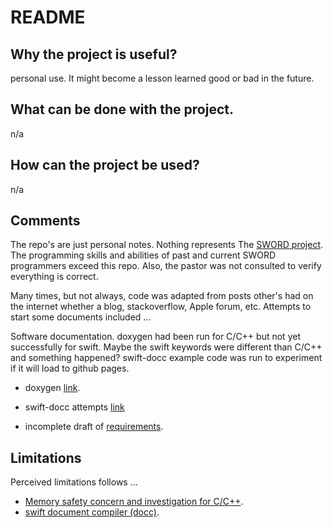# README

## Why the project is useful? 

personal use. It might become a lesson learned good or bad in the future. 

## What can be done with the project.

n/a

## How can the project be used?

n/a

## Comments

The repo's are just personal notes. Nothing represents The [SWORD project](https://crosswire.org/svn/sword/trunk). The programming skills and abilities of past and current SWORD programmers exceed this repo. Also, the pastor was not consulted to verify everything is correct.

Many times, but not always, code was adapted from posts other's had on the internet whether a blog, stackoverflow, Apple forum, etc. Attempts to start some documents included ...

Software documentation. doxygen had been run for C/C++ but not yet successfully for swift. Maybe the swift keywords were different than C/C++ and something happened? swift-docc example code was run to experiment if it will load to github pages.
- doxygen [link](https://sword-2.github.io/html/html/index.html).
- swift-docc attempts [link](https://sword-2.github.io/docc/rpt/index.html)


- incomplete draft of [requirements](https://sword-2.github.io/requirements/1a_des/o_des_rel.html).

## Limitations

Perceived limitations follows ...
- [Memory safety concern and investigation for C/C++](https://sword-2.github.io/added-html/cpp_segv_handler/index.html).
- [swift document compiler (docc)](https://sword-2.github.io/added-html/swift/docc.html).


